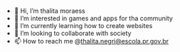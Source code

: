 - 👋 Hi, I’m thalita moraess
- 👀 I’m interested in games and apps for tha community
- 🌱 I’m currently learning how to create websites
- 💞️ I’m looking to collaborate with society
- 📫 How to reach me @thalita.negri@escola.pr.gov.br

<!---
thalitamoraess/thalitamoraess is a ✨ special ✨ repository because its `README.md` (this file) appears on your GitHub profile.
You can click the Preview link to take a look at your changes.
--->
